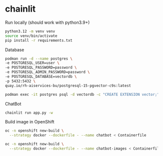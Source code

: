 # chainlit

Run locally (should work with python3.9+)

```bash
python3.12 -m venv venv
source venv/bin/activate
pip install -r requirements.txt
```

Database

```bash
podman run -d --name postgres \
-e POSTGRESQL_USER=user \
-e POSTGRESQL_PASSWORD=password \
-e POSTGRESQL_ADMIN_PASSWORD=password \
-e POSTGRESQL_DATABASE=vectordb \
-p 5432:5432 \
quay.io/rh-aiservices-bu/postgresql-15-pgvector-c9s:latest

podman exec -it postgres psql -d vectordb -c "CREATE EXTENSION vector;"
```

ChatBot

```bash
chainlit run app.py -w
```

Build image in OpenShift

```bash
oc -n openshift new-build \
  --strategy docker --dockerfile - --name chatbot < Containerfile

oc -n openshift new-build \
  --strategy docker --dockerfile - --name chatbot-images < Containerfile.images
```

